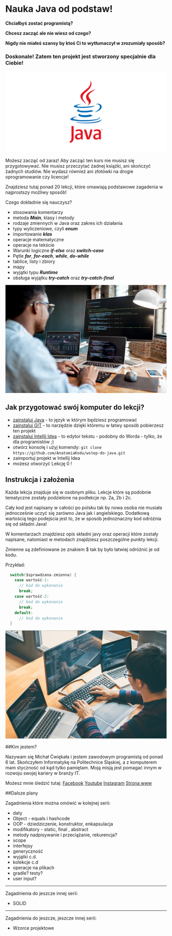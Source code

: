# Nauka Java od podstaw!

**Chciałbyś zostać programistą?**

**Chcesz zacząć ale nie wiesz od czego?**

**Nigdy nie miałeś szansy by ktoś Ci to wytłumaczył w zrozumiały sposób?**


### Doskonale! Zatem ten projekt jest stworzony specjalnie dla Ciebie! 

![logo](docs/java-logo.png)

Możesz zacząć od zaraz! Aby zacząć ten kurs nie musisz się przygotowywać. Nie musisz przeczytać żadnej książki, ani skończyć żadnych studiów. Nie wydasz również ani złotówki na drogie oprogramowanie czy licencje! 

Znajdziesz tutaj ponad 20 lekcji, które omawiają podstawowe zagadenia w najprostszy możliwy sposób!    

Czego dokładnie się nauczysz?
* stosowania komentarzy
* metoda ***Main***, klasy i metody
* rodzaje zmiennych w Java oraz zakres ich działania
* typy wyliczeniowe, czyli ***enum***
* importowanie ***klas***
* operacje matematyczne
* operacje na tekście
* Warunki logiczne ***if-else*** oraz ***switch-case***
* Pętle ***for***, ***for-each***, ***while***, ***do-while***
* tablice, listy i zbiory
* mapy
* wyjątki typu ***Runtime***
* obsługa wyjątku ***try-catch*** oraz ***try-catch-final***

![zdjecie](docs/photo1.png)


## Jak przygotować swój komputer do lekcji?

* [zainstaluj Java](https://www.java.com/en/) - to język w którym będziesz programować
* [zainstaluj GIT](https://git-scm.com/downloads) - to narzędzie dzięki któremu w łatwy sposób pobierzesz ten projekt 
* [zainstaluj Intellij Idea](https://www.jetbrains.com/idea/download/#section=windows) - to edytor tekstu - podobny do Worda - tylko, że dla programistów ;) 
* otwórz konsolę i użyj komendy: `git clone https://github.com/AnatomiaKodu/wstep-do-java.git`
* zaimportuj projekt w Intellij Idea
* możesz otworzyć Lekcję 0 !

## Instrukcja i założenia

Każda lekcja znajduje się w osobnym pliku. Lekcje które są podobnie tematyczne zostały podzielone na podlekcje np. 2a, 2b i 2c.

Cały kod jest napisany w całości po polsku tak by nowa osoba nie musiała jednocześnie uczyć się zarówno Java jak i angielskiego. Dodatkową wartością tego podejścia jest to, że w sposób jednoznaczny kod odróżnia się od składni Java! 

W komentarzach znajdziesz opis składni javy oraz operacji które zostały napisane, natomiast w metodach znajdziesz poszczególne punkty lekcji.

Zmienne są zdefiniowane ze znakiem $ tak by było łatwiej odróżnić je od kodu.

Przykład:
```java
  switch($sprawdzana-zmienna) {
    case wartość-1:
      // kod do wykonania
      break;
    case wartość-2:
      // kod do wykonania
      break;
    default:
      // kod do wykonania
  }

```
![zdjecie](docs/photo2.png)

##Kim jestem?

Nazywam się Michał Ćwiękała i jestem zawodowym programistą od ponad 6 lat. Skończyłem Informatykę na Politechnice Śląskiej, a z komputerem mam styczność od kąd tylko pamiętam. Moją misją jest pomagać innym w rozwoju swojej kariery w branży IT.
 
Możesz mnie śledzić tutaj:
[Facebook](https://www.facebook.com/AnatomiaKodu)
[Youtube](https://www.youtube.com/c/AnatomiaKodu)
[Instagram](https://www.instagram.com/anatomiakodu/)
[Strona www](https://anatomiakodu.pl/)

##Dalsze plany

Zagadnienia które można omówić w kolejnej serii:
* daty
* Object - equals i hashcode
* OOP - dziedziczenie, konstruktor, enkapsulacja
* modifikatory - static, final , abstract
* metody nadpisywanie i przeciążanie, rekurencja?
* scope
* interfejsy
* generyczność
* wyjątki c.d.
* kolekcje c.d
* operacje na plikach
* gradle? testy?
* user input?

---

Zagadnienia do jeszcze innej serii:
* SOLID

---

Zagadnienia do jeszcze, jeszcze innej serii:
* Wzorce projektowe